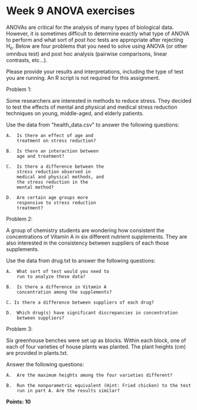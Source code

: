 # Week 9 ANOVA exercises

ANOVAs are critical for the analysis of many types of biological data. However, it is sometimes difficult to determine exactly what type of ANOVA to perform and what sort of *post hoc* tests are appropriate after rejecting H<sub>o</sub>. Below are four problems that you need to solve using ANOVA (or other omnibus test) and post hoc analysis (pairwise comparisons, linear contrasts, etc...). 

Please provide your results and interpretations, including the type of test you are running. An R script is not required for this assignment.

Problem 1:

Some researchers are interested in methods to reduce stress. They decided to test the effects of mental and physical and medical stress reduction techniques on young, middle-aged, and elderly patients.

Use the data from "health_data.csv" to answer the following questions:

	A. 	Is there an effect of age and 	
		treatment on stress reduction? 
	
	B. 	Is there an interaction between 
		age and treatment?
	
	C. 	Is there a difference between the 
		stress reduction observed in 
		medical and physical methods, and 
		the stress reduction in the 
		mental method?
		
	D. 	Are certain age groups more 
		responsive to stress reduction 
		treatment?


Problem 2: 

A group of chemistry students are wondering how consistent the concentrations of Vitamin A in six different nutrient supplements. They are also interested in the consistency between suppliers of each those supplements. 

Use the data from drug.txt to answer the following questions:

	A. 	What sort of test would you need to 
		run to analyze these data?
		
	B. 	Is there a difference in Vitamin A
		concentration among the supplements?
	
	C. Is there a difference between suppliers of each drug?
	
	D. 	Which drug(s) have significant discrepancies in concentration
		between suppliers?

Problem 3:

Six greenhouse benches were set up as blocks. Within each block, one of each of four varieties of house plants was planted. The plant heights (cm) are provided in plants.txt. 

Answer the following questions:
	
	A. 	Are the maximum heights among the four varieties different?
	
	B. 	Run the nonparametric equivalent (Hint: Fried chicken) to the test 
		run in part A. Are the results similar?
	 


**Points: 10**